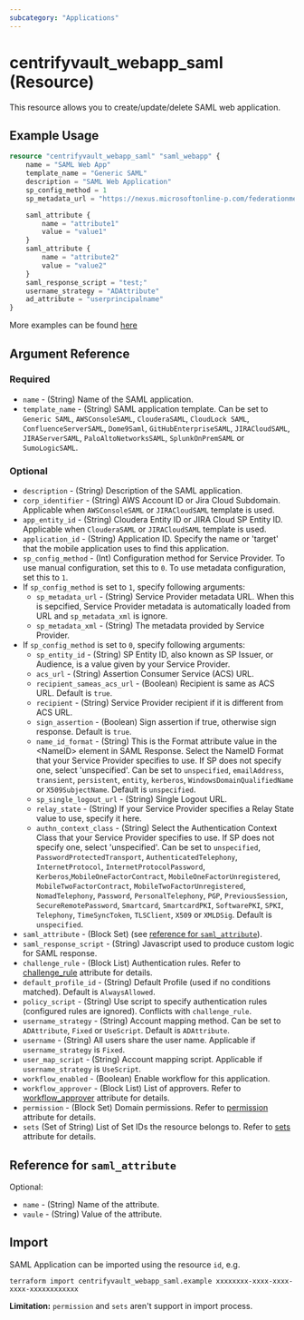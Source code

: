 ```yaml
---
subcategory: "Applications"
---
```


# centrifyvault_webapp_saml (Resource)

This resource allows you to create/update/delete SAML web application.

## Example Usage

```terraform
resource "centrifyvault_webapp_saml" "saml_webapp" {
    name = "SAML Web App"
    template_name = "Generic SAML"
    description = "SAML Web Application"
    sp_config_method = 1
    sp_metadata_url = "https://nexus.microsoftonline-p.com/federationmetadata/saml20/federationmetadata.xml"

    saml_attribute {
        name = "attribute1"
        value = "value1"
    }
    saml_attribute {
        name = "attribute2"
        value = "value2"
    }
    saml_response_script = "test;"
    username_strategy = "ADAttribute"
    ad_attribute = "userprincipalname"
}
```

More examples can be found [here](https://github.com/marcozj/terraform-provider-centrifyvault/tree/main/examples/centrifyvault_webapp_saml)

## Argument Reference

### Required

- `name` - (String) Name of the SAML application.
- `template_name` - (String) SAML application template. Can be set to `Generic SAML`, `AWSConsoleSAML`, `ClouderaSAML`, `CloudLock SAML`, `ConfluenceServerSAML`, `Dome9Saml`, `GitHubEnterpriseSAML`, `JIRACloudSAML`, `JIRAServerSAML`, `PaloAltoNetworksSAML`, `SplunkOnPremSAML` or `SumoLogicSAML`.

### Optional

- `description` - (String) Description of the SAML application.
- `corp_identifier` - (String) AWS Account ID or Jira Cloud Subdomain. Applicable when `AWSConsoleSAML` or `JIRACloudSAML` template is used.
- `app_entity_id` - (String) Cloudera Entity ID or JIRA Cloud SP Entity ID. Applicable when `ClouderaSAML` or `JIRACloudSAML` template is used.
- `application_id` - (String) Application ID. Specify the name or 'target' that the mobile application uses to find this application.
- `sp_config_method` - (Int) Configuration method for Service Provider. To use manual configuration, set this to `0`. To use metadata configuration, set this to `1`.
- If `sp_config_method` is set to `1`, specify following arguments:
  - `sp_metadata_url` - (String) Service Provider metadata URL. When this is sepcified, Service Provider metadata is automatically loaded from URL and `sp_metadata_xml` is ignore.
  - `sp_metadata_xml` - (String) The metadata provided by Service Provider.
- If `sp_config_method` is set to `0`, specify following arguments:
  - `sp_entity_id` - (String) SP Entity ID, also known as SP Issuer, or Audience, is a value given by your Service Provider.
  - `acs_url` - (String) Assertion Consumer Service (ACS) URL.
  - `recipient_sameas_acs_url` - (Boolean) Recipient is same as ACS URL. Default is `true`.
  - `recipient` - (String) Service Provider recipient if it is different from ACS URL.
  - `sign_assertion` - (Boolean) Sign assertion if true, otherwise sign response. Default is `true`.
  - `name_id_format` - (String) This is the Format attribute value in the \<NameID\> element in SAML Response. Select the NameID Format that your Service Provider specifies to use. If SP does not specify one, select 'unspecified'. Can be set to `unspecified`, `emailAddress`, `transient`, `persistent`, `entity`, `kerberos`, `WindowsDomainQualifiedName` or `X509SubjectName`. Default is `unspecified`.
  - `sp_single_logout_url` - (String) Single Logout URL.
  - `relay_state` - (String) If your Service Provider specifies a Relay State value to use, specify it here.
  - `authn_context_class` - (String) Select the Authentication Context Class that your Service Provider specifies to use. If SP does not specify one, select 'unspecified'. Can be set to `unspecified`, `PasswordProtectedTransport`, `AuthenticatedTelephony`, `InternetProtocol`, `InternetProtocolPassword`, `Kerberos`,`MobileOneFactorContract`, `MobileOneFactorUnregistered`, `MobileTwoFactorContract`, `MobileTwoFactorUnregistered`, `NomadTelephony`, `Password`, `PersonalTelephony`, `PGP`, `PreviousSession`, `SecureRemotePassword`, `Smartcard`, `SmartcardPKI`, `SoftwarePKI`, `SPKI`, `Telephony`, `TimeSyncToken`, `TLSClient`, `X509` or `XMLDSig`. Default is `unspecified`.
- `saml_attribute` - (Block Set) (see [reference for `saml_attribute`](#reference-for-saml_attribute)).
- `saml_response_script` - (String) Javascript used to produce custom logic for SAML response.
- `challenge_rule` - (Block List) Authentication rules. Refer to [challenge_rule](./attribute_challengerule.md) attribute for details.
- `default_profile_id` - (String) Default Profile (used if no conditions matched). Default is `AlwaysAllowed`.
- `policy_script` - (String) Use script to specify authentication rules (configured rules are ignored). Conflicts with `challenge_rule`.
- `username_strategy` - (String) Account mapping method. Can be set to `ADAttribute`, `Fixed` or `UseScript`. Default is `ADAttribute`.
- `username` - (String) All users share the user name. Applicable if `username_strategy` is `Fixed`.
- `user_map_script` - (String) Account mapping script. Applicable if `username_strategy` is `UseScript`.
- `workflow_enabled` - (Boolean) Enable workflow for this application.
- `workflow_approver` - (Block List) List of approvers. Refer to [workflow_approver](./attribute_workflow_approver.md) attribute for details.
- `permission` - (Block Set) Domain permissions. Refer to [permission](./attribute_permission.md) attribute for details.
- `sets` (Set of String) List of Set IDs the resource belongs to. Refer to [sets](./attribute_sets.md) attribute for details.

## Reference for `saml_attribute`

Optional:

- `name` - (String) Name of the attribute.
- `vaule` - (String) Value of the attribute.

## Import

SAML Application can be imported using the resource `id`, e.g.

```shell
terraform import centrifyvault_webapp_saml.example xxxxxxxx-xxxx-xxxx-xxxx-xxxxxxxxxxxx
```

**Limitation:** `permission` and `sets` aren't support in import process.
